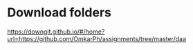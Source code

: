 # Download folders
https://downgit.github.io/#/home?url=https://github.com/OmkarPh/assignments/tree/master/daa